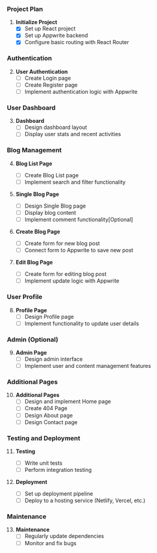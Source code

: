### Project Plan

1. **Initialize Project**
   - [x] Set up React project
   - [x] Set up Appwrite backend
   - [x] Configure basic routing with React Router

### Authentication

2. **User Authentication**
   - [ ] Create Login page
   - [ ] Create Register page
   - [ ] Implement authentication logic with Appwrite

### User Dashboard

3. **Dashboard**
   - [ ] Design dashboard layout
   - [ ] Display user stats and recent activities

### Blog Management

4. **Blog List Page**

   - [ ] Create Blog List page
   - [ ] Implement search and filter functionality

5. **Single Blog Page**

   - [ ] Design Single Blog page
   - [ ] Display blog content
   - [ ] Implement comment functionality[Optional]

6. **Create Blog Page**

   - [ ] Create form for new blog post
   - [ ] Connect form to Appwrite to save new post

7. **Edit Blog Page**
   - [ ] Create form for editing blog post
   - [ ] Implement update logic with Appwrite

### User Profile

8. **Profile Page**
   - [ ] Design Profile page
   - [ ] Implement functionality to update user details

### Admin (Optional)

9. **Admin Page**
   - [ ] Design admin interface
   - [ ] Implement user and content management features

### Additional Pages

10. **Additional Pages**
    - [ ] Design and implement Home page
    - [ ] Create 404 Page
    - [ ] Design About page
    - [ ] Design Contact page

### Testing and Deployment

11. **Testing**

    - [ ] Write unit tests
    - [ ] Perform integration testing

12. **Deployment**
    - [ ] Set up deployment pipeline
    - [ ] Deploy to a hosting service (Netlify, Vercel, etc.)

### Maintenance

13. **Maintenance**
    - [ ] Regularly update dependencies
    - [ ] Monitor and fix bugs
